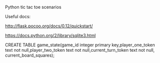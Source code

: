 Python tic tac toe scenarios

Useful docs:

http://flask.pocoo.org/docs/0.12/quickstart/

https://docs.python.org/2/library/sqlite3.html

CREATE TABLE game_state(game_id integer primary key,player_one_token text not null,player_two_token text not null,current_turn_token text not null, current_board_squares);
